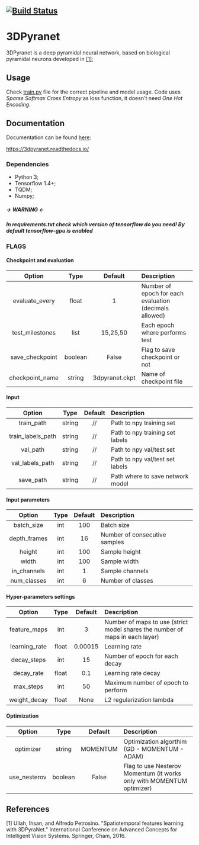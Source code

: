 [![Build Status](https://travis-ci.com/EmanuelOverflow/3DPyraNet.svg?branch=master)](https://travis-ci.com/EmanuelOverflow/3DPyraNet)
---

# 3DPyranet 

3DPyranet is a deep pyramidal neural network, based on biological pyramidal neurons developed in [[1]](#1);

## Usage

Check <a href="https://github.com/CVPRLab-UniParthenope/3DPyranet/blob/master/train.py">train.py</a> file 
for the correct pipeline and model usage.
Code uses *Sparse Softmax Cross Entropy* as loss function, it doesn't need *One Hot Encoding*.

## Documentation

Documentation can be found <a href="https://3dpyranet.readthedocs.io/en/latest/index.html">here</a>:

https://3dpyranet.readthedocs.io/


### Dependencies

*   Python 3;
*   Tensorflow 1.4+;
*   TQDM;
*   Numpy;

##### *-> WARNING <-* 
##### In requirements.txt check which version of tensorflow do you need! By default *tensorflow-gpu* is enabled

### FLAGS

#### Checkpoint and evaluation

|      Option     |   Type  |     Default    |                       Description                      |
|:---------------:|:-------:|:--------------:|:-------------------------------------------------------|
|  evaluate_every |  float  |        1       | Number of epoch for each evaluation (decimals allowed) |
| test_milestones |   list  |    15,25,50    | Each epoch where performs test                         |
| save_checkpoint | boolean |      False     | Flag to save checkpoint or not                         |
| checkpoint_name |  string | 3dpyranet.ckpt | Name of checkpoint file                                   |


#### Input

|       Option      |  Type  | Default |            Description           |
|:-----------------:|:------:|:-------:|:---------------------------------|
|     train_path    | string |    //   | Path to npy training set         |
| train_labels_path | string |    //   | Path to npy training set labels  |
|      val_path     | string |    //   | Path to npy val/test set         |
|  val_labels_path  | string |    //   | Path to npy val/test set labels  |
|     save_path     | string |    //   | Path where to save network model |


#### Input parameters

|    Option    | Type | Default |          Description          |
|:------------:|:----:|:-------:|:------------------------------|
|  batch_size  |  int |   100   | Batch size                    |
| depth_frames |  int |    16   | Number of consecutive samples |
|    height    |  int |   100   | Sample height                 |
|     width    |  int |   100   | Sample width                  |
|  in_channels |  int |    1    | Sample channels               |
|  num_classes |  int |    6    | Number of classes             |


#### Hyper-parameters settings

|     Option    |  Type | Default |                                  Description                                 |
|:-------------:|:-----:|:-------:|:-----------------------------------------------------------------------------|
|  feature_maps |  int  |    3    | Number of maps to use (strict model shares the number of maps in each layer) |
| learning_rate | float | 0.00015 | Learning rate                                                                |
|  decay_steps  |  int  |    15   | Number of epoch for each decay                                               |
|   decay_rate  | float |   0.1   | Learning rate decay                                                          |
|   max_steps   |  int  |    50   | Maximum number of epoch to perform                                           |
|  weight_decay | float |   None  | L2 regularization lambda                                                     |


#### Optimization 

|    Option    |   Type  |  Default |                              Description                              |
|:------------:|:-------:|:--------:|:----------------------------------------------------------------------|
|   optimizer  |  string | MOMENTUM | Optimization algorthim (GD - MOMENTUM - ADAM)                         |
| use_nesterov | boolean |   False  | Flag to use Nesterov Momentum (it works only with MOMENTUM optimizer) |                                            |


## References

<a name="1">[1]</a> Ullah, Ihsan, and Alfredo Petrosino. "Spatiotemporal features learning with 3DPyraNet." International Conference on Advanced Concepts for Intelligent Vision Systems. Springer, Cham, 2016.
